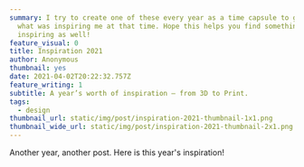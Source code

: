 ```yaml
---
summary: I try to create one of these every year as a time capsule to go back to
  what was inspiring me at that time. Hope this helps you find something
  inspiring as well!
feature_visual: 0
title: Inspiration 2021
author: Anonymous
thumbnail: yes
date: 2021-04-02T20:22:32.757Z
feature_writing: 1
subtitle: A year’s worth of inspiration – from 3D to Print.
tags:
  - design
thumbnail_url: static/img/post/inspiration-2021-thumbnail-1x1.png
thumbnail_wide_url: static/img/post/inspiration-2021-thumbnail-2x1.png
---
```

Another year, another post. Here is this year's inspiration!